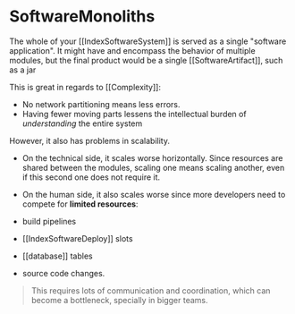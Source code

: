 # SoftwareMonoliths

The whole of your [[IndexSoftwareSystem]] is served as a single "software application". It might have and encompass the behavior of multiple modules, but the final product would be a single [[SoftwareArtifact]], such as a jar

This is great in regards to [[Complexity]]:

* No network partitioning means less errors.
* Having fewer moving parts lessens the intellectual burden of *understanding* the entire system

However, it also has problems in scalability.

* On the technical side, it scales worse horizontally. Since resources are shared between the modules, scaling one means scaling another, even if this second one does not require it.
* On the human side, it also scales worse since more developers need to compete for __limited resources__:

* build pipelines
* [[IndexSoftwareDeploy]] slots
* [[database]] tables
* source code changes.

> This requires lots of communication and coordination,  which can become a bottleneck, specially in bigger teams.
